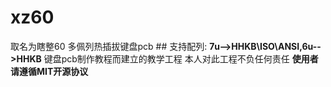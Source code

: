 # xz60
取名为瞎整60 多佩列热插拔键盘pcb ## 支持配列: **7u-->HHKB\ISO\ANSI,6u-->HHKB** 键盘pcb制作教程而建立的教学工程 本人对此工程不负任何责任 **使用者请遵循MIT开源协议**
